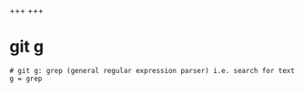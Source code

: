 +++
+++

# git g

```gitconfig
# git g: grep (general regular expression parser) i.e. search for text
g = grep
```
